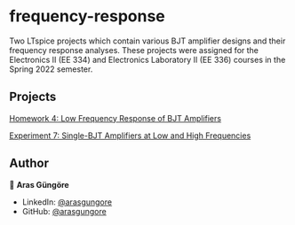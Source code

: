 # frequency-response

Two LTspice projects which contain various BJT amplifier designs and their frequency response analyses. These projects were assigned for the Electronics II (EE 334) and Electronics Laboratory II (EE 336) courses in the Spring 2022 semester.



## Projects

[Homework 4: Low Frequency Response of BJT Amplifiers](LowFrequencyResponseBJTAmp)

[Experiment 7: Single-BJT Amplifiers at Low and High Frequencies](SingleBJTAmpsLowHighFrequencies)



## Author

👤 **Aras Güngöre**

* LinkedIn: [@arasgungore](https://www.linkedin.com/in/arasgungore)
* GitHub: [@arasgungore](https://github.com/arasgungore)
